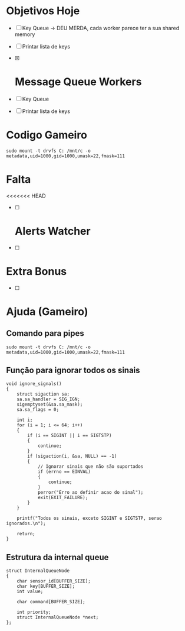 # Objetivos Hoje

- [ ] Key Queue -> DEU MERDA, cada worker parece ter a sua shared memory
- [ ] Printar lista de keys
- [x] # Message Queue Workers
- [ ] Key Queue
- [ ] Printar lista de keys


# Codigo Gameiro
```
sudo mount -t drvfs C: /mnt/c -o metadata,uid=1000,gid=1000,umask=22,fmask=111
```

# Falta

<<<<<<< HEAD

- [ ] # Alerts Watcher
- [ ]

# Extra Bonus

- [ ]

# Ajuda (Gameiro)

## Comando para pipes

```
sudo mount -t drvfs C: /mnt/c -o metadata,uid=1000,gid=1000,umask=22,fmask=111
```

## Função para ignorar todos os sinais

```
void ignore_signals()
{
    struct sigaction sa;
    sa.sa_handler = SIG_IGN;
    sigemptyset(&sa.sa_mask);
    sa.sa_flags = 0;

    int i;
    for (i = 1; i <= 64; i++)
    {
        if (i == SIGINT || i == SIGTSTP)
        {
            continue;
        }
        if (sigaction(i, &sa, NULL) == -1)
        {
            // Ignorar sinais que não são suportados
            if (errno == EINVAL)
            {
                continue;
            }
            perror("Erro ao definir acao do sinal");
            exit(EXIT_FAILURE);
        }
    }

    printf("Todos os sinais, exceto SIGINT e SIGTSTP, serao ignorados.\n");

    return;
}

```

## Estrutura da internal queue

```
struct InternalQueueNode
{
    char sensor_id[BUFFER_SIZE];
    char key[BUFFER_SIZE];
    int value;

    char command[BUFFER_SIZE];

    int priority;
    struct InternalQueueNode *next;
};
```
